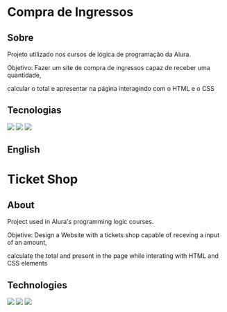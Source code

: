 <h1>Compra de Ingressos</h1>

<h2>Sobre</h2>
<p>Projeto utilizado nos cursos de lógica de programação da Alura.<p>
<p>Objetivo: Fazer um site de compra de ingressos capaz de receber uma quantidade,<p>
<p>calcular o total e apresentar na página interagindo com o HTML e o CSS<p>

## Tecnologias
<div>
    <img src="https://img.shields.io/badge/HTML-239120?style=for-the-badge&logo=html5&logoColor=white">
    <img src="https://img.shields.io/badge/CSS-239120?&style=for-the-badge&logo=css3&logoColor=white">
    <img src="https://img.shields.io/badge/JavaScript-F7DF1E?style=for-the-badge&logo=javascript&logoColor=black">
</div>

## English

<h1>Ticket Shop</h1>

<h2>About</h2>
<p>Project used in Alura's programming logic courses.<p>
<p>Objetive: Design a Website with a tickets shop capable of receving a input of an amount,<p>
<p>calculate the total and present in the page while interating with HTML and CSS elements<p>

## Technologies
<div>
    <img src="https://img.shields.io/badge/HTML-239120?style=for-the-badge&logo=html5&logoColor=white">
    <img src="https://img.shields.io/badge/CSS-239120?&style=for-the-badge&logo=css3&logoColor=white">
    <img src="https://img.shields.io/badge/JavaScript-F7DF1E?style=for-the-badge&logo=javascript&logoColor=black">
</div>
